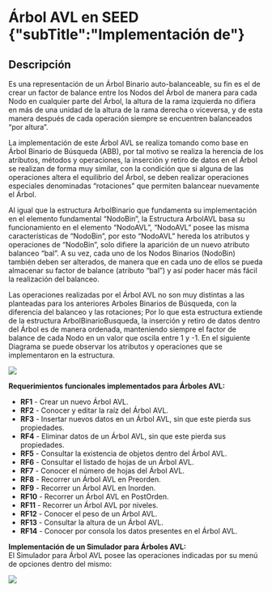 # Árbol AVL en SEED {"subTitle":"Implementación de"}

## Descripción

Es una representación de un Árbol Binario auto-balanceable, su fin es el de crear un factor de balance entre los Nodos del Árbol de manera para cada Nodo en cualquier parte del Árbol, la altura de la rama izquierda no difiera en más de una unidad de la altura de la rama derecha o viceversa, y de esta manera después de cada operación siempre se encuentren balanceados “por altura”.  

La implementación de este Árbol AVL se realiza tomando como base en Árbol Binario de Búsqueda (ABB), por tal motivo se realiza la herencia de los atributos, métodos y operaciones, la inserción y retiro de datos en el Árbol se realizan de forma muy similar, con la condición que si alguna de las operaciones altera el equilibrio del Árbol, se deben realizar operaciones especiales denominadas “rotaciones” que permiten balancear nuevamente el Árbol.  

Al igual que la estructura ArbolBinario que fundamenta su implementación en el elemento fundamental “NodoBin”, la Estructura ArbolAVL basa su funcionamiento en el elemento “NodoAVL”, “NodoAVL” posee las misma características de “NodoBin”, por esto “NodoAVL” hereda los atributos y operaciones de “NodoBin”, solo difiere la aparición de un nuevo atributo balanceo “bal”. A su vez, cada uno de los Nodos Binarios (NodoBin) también deben ser alterados, de manera que en cada uno de ellos se pueda almacenar su factor de balance (atributo “bal”) y así poder hacer más fácil la realización del balanceo.  

Las operaciones realizadas por el Árbol AVL no son muy distintas a las planteadas para los anteriores Arboles Binarios de Búsqueda, con la diferencia del balanceo y las rotaciones; Por lo que esta estructura extiende de la estructura ArbolBinarioBusqueda, la inserción y retiro de datos dentro del Árbol es de manera ordenada, manteniendo siempre el factor de balance de cada Nodo en un valor que oscila entre 1 y -1. En el siguiente Diagrama se puede observar los atributos y operaciones que se implementaron en la estructura.

![](/assets/images/avl-tree/avl_12.jpg)

  
**Requerimientos funcionales implementados para Árboles AVL:**  
- **RF1** - Crear un nuevo Árbol AVL.  
- **RF2** - Conocer y editar la raíz del Árbol AVL.  
- **RF3** - Insertar nuevos datos en un Árbol AVL, sin que este pierda sus propiedades.  
- **RF4** - Eliminar datos de un Árbol AVL, sin que este pierda sus propiedades.  
- **RF5** - Consultar la existencia de objetos dentro del Árbol AVL.  
- **RF6** - Consultar el listado de hojas de un Árbol AVL.  
- **RF7** - Conocer el número de hojas del Árbol AVL.  
- **RF8** - Recorrer un Árbol AVL en Preorden.  
- **RF9** - Recorrer un Árbol AVL en Inorden.  
- **RF10** - Recorrer un Árbol AVL en PostOrden.  
- **RF11** - Recorrer un Árbol AVL por niveles.  
- **RF12** - Conocer el peso de un Árbol AVL.  
- **RF13** - Consultar la altura de un Árbol AVL.  
- **RF14** - Conocer por consola los datos presentes en el Árbol AVL.  
  
**Implementación de un Simulador para Árboles AVL:**  
El Simulador para Árbol AVL posee las operaciones indicadas por su menú de opciones dentro del mismo:  

![](/assets/images/avl-tree/avl_13.jpg)